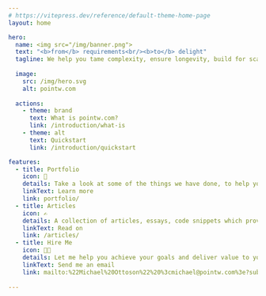 ```yaml
---
# https://vitepress.dev/reference/default-theme-home-page
layout: home

hero:
  name: <img src="/img/banner.png">
  text: "<b>from</b> requirements<br/><b>to</b> delight"
  tagline: We help you tame complexity, ensure longevity, build for scaleability, and create joy for your users.
  
  image:
    src: /img/hero.svg
    alt: pointw.com
  
  actions:
    - theme: brand
      text: What is pointw.com?
      link: /introduction/what-is
    - theme: alt
      text: Quickstart
      link: /introduction/quickstart

features:
  - title: Portfolio
    icon: 💼
    details: Take a look at some of the things we have done, to help you decide whether we can do something similar for you.<br/><br/><br/>
    linkText: Learn more
    link: portfolio/
  - title: Articles
    icon: ✍️ 
    details: A collection of articles, essays, code snippets which provides as a searchable repository.<br/><br/><br/><br/>
    linkText: Read on
    link: /articles/
  - title: Hire Me
    icon: 👨‍💻
    details: Let me help you achieve your goals and deliver value to your users or clients.<br/><br/>Michael Ottoson<br/>(michael@pointw.com)
    linkText: Send me an email
    link: mailto:%22Michael%20Ottoson%22%20%3cmichael@pointw.com%3e?subject=I%20would%20like%20to%20hire%20you&body=I%20was%20looking%20at%20https%3A%2F%2Fpointw.com%20and%20I%20liked%20what%20I%20saw.%20%20Let%27s%20meet%20to%20discuss%20how%20we%20can%20work%20together%20on%20my%20next%20project.
    
---
```

